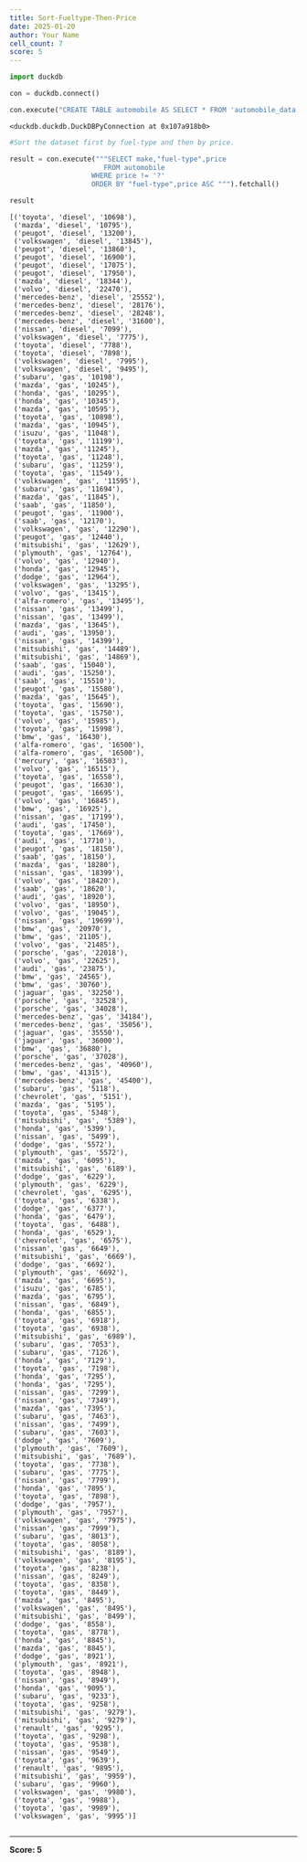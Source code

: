 ```yaml
---
title: Sort-Fueltype-Then-Price
date: 2025-01-20
author: Your Name
cell_count: 7
score: 5
---
```


```python
import duckdb
```


```python
con = duckdb.connect()
```


```python
con.execute("CREATE TABLE automobile AS SELECT * FROM 'automobile_data.csv'")
```




    <duckdb.duckdb.DuckDBPyConnection at 0x107a918b0>




```python
#Sort the dataset first by fuel-type and then by price.
```


```python
result = con.execute("""SELECT make,"fuel-type",price
                       FROM automobile
                    WHERE price != '?'
                    ORDER BY "fuel-type",price ASC """).fetchall()
```


```python
result
```




    [('toyota', 'diesel', '10698'),
     ('mazda', 'diesel', '10795'),
     ('peugot', 'diesel', '13200'),
     ('volkswagen', 'diesel', '13845'),
     ('peugot', 'diesel', '13860'),
     ('peugot', 'diesel', '16900'),
     ('peugot', 'diesel', '17075'),
     ('peugot', 'diesel', '17950'),
     ('mazda', 'diesel', '18344'),
     ('volvo', 'diesel', '22470'),
     ('mercedes-benz', 'diesel', '25552'),
     ('mercedes-benz', 'diesel', '28176'),
     ('mercedes-benz', 'diesel', '28248'),
     ('mercedes-benz', 'diesel', '31600'),
     ('nissan', 'diesel', '7099'),
     ('volkswagen', 'diesel', '7775'),
     ('toyota', 'diesel', '7788'),
     ('toyota', 'diesel', '7898'),
     ('volkswagen', 'diesel', '7995'),
     ('volkswagen', 'diesel', '9495'),
     ('subaru', 'gas', '10198'),
     ('mazda', 'gas', '10245'),
     ('honda', 'gas', '10295'),
     ('honda', 'gas', '10345'),
     ('mazda', 'gas', '10595'),
     ('toyota', 'gas', '10898'),
     ('mazda', 'gas', '10945'),
     ('isuzu', 'gas', '11048'),
     ('toyota', 'gas', '11199'),
     ('mazda', 'gas', '11245'),
     ('toyota', 'gas', '11248'),
     ('subaru', 'gas', '11259'),
     ('toyota', 'gas', '11549'),
     ('volkswagen', 'gas', '11595'),
     ('subaru', 'gas', '11694'),
     ('mazda', 'gas', '11845'),
     ('saab', 'gas', '11850'),
     ('peugot', 'gas', '11900'),
     ('saab', 'gas', '12170'),
     ('volkswagen', 'gas', '12290'),
     ('peugot', 'gas', '12440'),
     ('mitsubishi', 'gas', '12629'),
     ('plymouth', 'gas', '12764'),
     ('volvo', 'gas', '12940'),
     ('honda', 'gas', '12945'),
     ('dodge', 'gas', '12964'),
     ('volkswagen', 'gas', '13295'),
     ('volvo', 'gas', '13415'),
     ('alfa-romero', 'gas', '13495'),
     ('nissan', 'gas', '13499'),
     ('nissan', 'gas', '13499'),
     ('mazda', 'gas', '13645'),
     ('audi', 'gas', '13950'),
     ('nissan', 'gas', '14399'),
     ('mitsubishi', 'gas', '14489'),
     ('mitsubishi', 'gas', '14869'),
     ('saab', 'gas', '15040'),
     ('audi', 'gas', '15250'),
     ('saab', 'gas', '15510'),
     ('peugot', 'gas', '15580'),
     ('mazda', 'gas', '15645'),
     ('toyota', 'gas', '15690'),
     ('toyota', 'gas', '15750'),
     ('volvo', 'gas', '15985'),
     ('toyota', 'gas', '15998'),
     ('bmw', 'gas', '16430'),
     ('alfa-romero', 'gas', '16500'),
     ('alfa-romero', 'gas', '16500'),
     ('mercury', 'gas', '16503'),
     ('volvo', 'gas', '16515'),
     ('toyota', 'gas', '16558'),
     ('peugot', 'gas', '16630'),
     ('peugot', 'gas', '16695'),
     ('volvo', 'gas', '16845'),
     ('bmw', 'gas', '16925'),
     ('nissan', 'gas', '17199'),
     ('audi', 'gas', '17450'),
     ('toyota', 'gas', '17669'),
     ('audi', 'gas', '17710'),
     ('peugot', 'gas', '18150'),
     ('saab', 'gas', '18150'),
     ('mazda', 'gas', '18280'),
     ('nissan', 'gas', '18399'),
     ('volvo', 'gas', '18420'),
     ('saab', 'gas', '18620'),
     ('audi', 'gas', '18920'),
     ('volvo', 'gas', '18950'),
     ('volvo', 'gas', '19045'),
     ('nissan', 'gas', '19699'),
     ('bmw', 'gas', '20970'),
     ('bmw', 'gas', '21105'),
     ('volvo', 'gas', '21485'),
     ('porsche', 'gas', '22018'),
     ('volvo', 'gas', '22625'),
     ('audi', 'gas', '23875'),
     ('bmw', 'gas', '24565'),
     ('bmw', 'gas', '30760'),
     ('jaguar', 'gas', '32250'),
     ('porsche', 'gas', '32528'),
     ('porsche', 'gas', '34028'),
     ('mercedes-benz', 'gas', '34184'),
     ('mercedes-benz', 'gas', '35056'),
     ('jaguar', 'gas', '35550'),
     ('jaguar', 'gas', '36000'),
     ('bmw', 'gas', '36880'),
     ('porsche', 'gas', '37028'),
     ('mercedes-benz', 'gas', '40960'),
     ('bmw', 'gas', '41315'),
     ('mercedes-benz', 'gas', '45400'),
     ('subaru', 'gas', '5118'),
     ('chevrolet', 'gas', '5151'),
     ('mazda', 'gas', '5195'),
     ('toyota', 'gas', '5348'),
     ('mitsubishi', 'gas', '5389'),
     ('honda', 'gas', '5399'),
     ('nissan', 'gas', '5499'),
     ('dodge', 'gas', '5572'),
     ('plymouth', 'gas', '5572'),
     ('mazda', 'gas', '6095'),
     ('mitsubishi', 'gas', '6189'),
     ('dodge', 'gas', '6229'),
     ('plymouth', 'gas', '6229'),
     ('chevrolet', 'gas', '6295'),
     ('toyota', 'gas', '6338'),
     ('dodge', 'gas', '6377'),
     ('honda', 'gas', '6479'),
     ('toyota', 'gas', '6488'),
     ('honda', 'gas', '6529'),
     ('chevrolet', 'gas', '6575'),
     ('nissan', 'gas', '6649'),
     ('mitsubishi', 'gas', '6669'),
     ('dodge', 'gas', '6692'),
     ('plymouth', 'gas', '6692'),
     ('mazda', 'gas', '6695'),
     ('isuzu', 'gas', '6785'),
     ('mazda', 'gas', '6795'),
     ('nissan', 'gas', '6849'),
     ('honda', 'gas', '6855'),
     ('toyota', 'gas', '6918'),
     ('toyota', 'gas', '6938'),
     ('mitsubishi', 'gas', '6989'),
     ('subaru', 'gas', '7053'),
     ('subaru', 'gas', '7126'),
     ('honda', 'gas', '7129'),
     ('toyota', 'gas', '7198'),
     ('honda', 'gas', '7295'),
     ('honda', 'gas', '7295'),
     ('nissan', 'gas', '7299'),
     ('nissan', 'gas', '7349'),
     ('mazda', 'gas', '7395'),
     ('subaru', 'gas', '7463'),
     ('nissan', 'gas', '7499'),
     ('subaru', 'gas', '7603'),
     ('dodge', 'gas', '7609'),
     ('plymouth', 'gas', '7609'),
     ('mitsubishi', 'gas', '7689'),
     ('toyota', 'gas', '7738'),
     ('subaru', 'gas', '7775'),
     ('nissan', 'gas', '7799'),
     ('honda', 'gas', '7895'),
     ('toyota', 'gas', '7898'),
     ('dodge', 'gas', '7957'),
     ('plymouth', 'gas', '7957'),
     ('volkswagen', 'gas', '7975'),
     ('nissan', 'gas', '7999'),
     ('subaru', 'gas', '8013'),
     ('toyota', 'gas', '8058'),
     ('mitsubishi', 'gas', '8189'),
     ('volkswagen', 'gas', '8195'),
     ('toyota', 'gas', '8238'),
     ('nissan', 'gas', '8249'),
     ('toyota', 'gas', '8358'),
     ('toyota', 'gas', '8449'),
     ('mazda', 'gas', '8495'),
     ('volkswagen', 'gas', '8495'),
     ('mitsubishi', 'gas', '8499'),
     ('dodge', 'gas', '8558'),
     ('toyota', 'gas', '8778'),
     ('honda', 'gas', '8845'),
     ('mazda', 'gas', '8845'),
     ('dodge', 'gas', '8921'),
     ('plymouth', 'gas', '8921'),
     ('toyota', 'gas', '8948'),
     ('nissan', 'gas', '8949'),
     ('honda', 'gas', '9095'),
     ('subaru', 'gas', '9233'),
     ('toyota', 'gas', '9258'),
     ('mitsubishi', 'gas', '9279'),
     ('mitsubishi', 'gas', '9279'),
     ('renault', 'gas', '9295'),
     ('toyota', 'gas', '9298'),
     ('toyota', 'gas', '9538'),
     ('nissan', 'gas', '9549'),
     ('toyota', 'gas', '9639'),
     ('renault', 'gas', '9895'),
     ('mitsubishi', 'gas', '9959'),
     ('subaru', 'gas', '9960'),
     ('volkswagen', 'gas', '9980'),
     ('toyota', 'gas', '9988'),
     ('toyota', 'gas', '9989'),
     ('volkswagen', 'gas', '9995')]




```python

```


---
**Score: 5**
